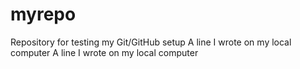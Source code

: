 # myrepo
Repository for testing my Git/GitHub setup
A   l i n e   I   w r o t e   o n   m y   l o c a l   c o m p u t e r      
 A   l i n e   I   w r o t e   o n   m y   l o c a l   c o m p u t e r      
 